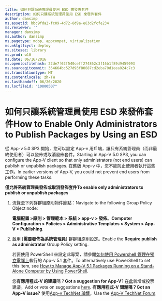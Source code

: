 ```yaml
---
title: 如何只讓系統管理員使用 ESD 來發佈套件
description: 如何只讓系統管理員使用 ESD 來發佈套件
author: dansimp
ms.assetid: bbc9fda2-fc09-4d72-8d9a-e83d2fcfe234
ms.reviewer: ''
manager: dansimp
ms.author: dansimp
ms.pagetype: mdop, appcompat, virtualization
ms.mktglfcycl: deploy
ms.sitesec: library
ms.prod: w10
ms.date: 06/16/2016
ms.openlocfilehash: 22de7f62f540ceff274862c3f16b1f89d9459093
ms.sourcegitcommit: 354664bc527d93f80687cd2eba70d1eea024c7c3
ms.translationtype: MT
ms.contentlocale: zh-TW
ms.lasthandoff: 06/26/2020
ms.locfileid: "10800507"
---
```

# <span data-ttu-id="cba69-103">如何只讓系統管理員使用 ESD 來發佈套件</span><span class="sxs-lookup"><span data-stu-id="cba69-103">How to Enable Only Administrators to Publish Packages by Using an ESD</span></span>


<span data-ttu-id="cba69-104">從 App-v 5.0 SP3 開始，您可以設定 App-v 用戶端，讓只有系統管理員（而非最終使用者）可以發佈或取消發佈套件。</span><span class="sxs-lookup"><span data-stu-id="cba69-104">Starting in App-V 5.0 SP3, you can configure the App-V client so that only administrators (not end users) can publish or unpublish packages.</span></span> <span data-ttu-id="cba69-105">在舊版 App-v 中，您不能防止使用者執行這些工作。</span><span class="sxs-lookup"><span data-stu-id="cba69-105">In earlier versions of App-V, you could not prevent end users from performing these tasks.</span></span>

**<span data-ttu-id="cba69-106">僅允許系統管理員發佈或取消發佈套件</span><span class="sxs-lookup"><span data-stu-id="cba69-106">To enable only administrators to publish or unpublish packages</span></span>**

1.  <span data-ttu-id="cba69-107">流覽至下列群群組原則物件節點：</span><span class="sxs-lookup"><span data-stu-id="cba69-107">Navigate to the following Group Policy Object node:</span></span>

    <span data-ttu-id="cba69-108">**電腦配置 &gt;原則 &gt; 管理範本 &gt; 系統 &gt; app-v &gt; 發佈**。</span><span class="sxs-lookup"><span data-stu-id="cba69-108">**Computer Configuration &gt; Policies &gt; Administrative Templates &gt; System &gt; App-V &gt; Publishing**.</span></span>

2.  <span data-ttu-id="cba69-109">啟用 [**需要發佈為系統管理員**] 群群組原則設定。</span><span class="sxs-lookup"><span data-stu-id="cba69-109">Enable the **Require publish as administrator** Group Policy setting.</span></span>

    <span data-ttu-id="cba69-110">若要使用 PowerShell 來設定此專案，請參閱[如何使用 Powershell 管理在獨立電腦上](how-to-manage-app-v-51-packages-running-on-a-stand-alone-computer-by-using-powershell.md#bkmk-admins-pub-pkgs)執行的 App-v 5.1 套件。</span><span class="sxs-lookup"><span data-stu-id="cba69-110">To alternatively use PowerShell to set this item, see [How to Manage App-V 5.1 Packages Running on a Stand-Alone Computer by Using PowerShell](how-to-manage-app-v-51-packages-running-on-a-stand-alone-computer-by-using-powershell.md#bkmk-admins-pub-pkgs).</span></span>

    <span data-ttu-id="cba69-111">您**有應用程式-V 的建議**嗎？</span><span class="sxs-lookup"><span data-stu-id="cba69-111">**Got a suggestion for App-V**?</span></span> <span data-ttu-id="cba69-112">在[此](http://appv.uservoice.com/forums/280448-microsoft-application-virtualization)新增或投票建議。</span><span class="sxs-lookup"><span data-stu-id="cba69-112">Add or vote on suggestions [here](http://appv.uservoice.com/forums/280448-microsoft-application-virtualization).</span></span> **<span data-ttu-id="cba69-113">有應用程式-V 問題嗎？</span><span class="sxs-lookup"><span data-stu-id="cba69-113">Got an App-V issue?</span></span>** <span data-ttu-id="cba69-114">使用[App-v TechNet 論壇](https://social.technet.microsoft.com/Forums/home?forum=mdopappv)。</span><span class="sxs-lookup"><span data-stu-id="cba69-114">Use the [App-V TechNet Forum](https://social.technet.microsoft.com/Forums/home?forum=mdopappv).</span></span>

 

 





